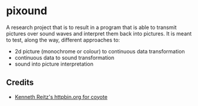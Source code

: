 # pixound
A research project that is to result in a program that is able to transmit pictures over sound waves and interpret them back into pictures. It is meant to test, along the way, different approaches to:
* 2d picture (monochrome or colour) to continuous data transformation
* continuous data to sound transformation
* sound into picture interpretation
## Credits
* [Kenneth Reitz's httpbin.org for coyote](http://httpbin.org/)
